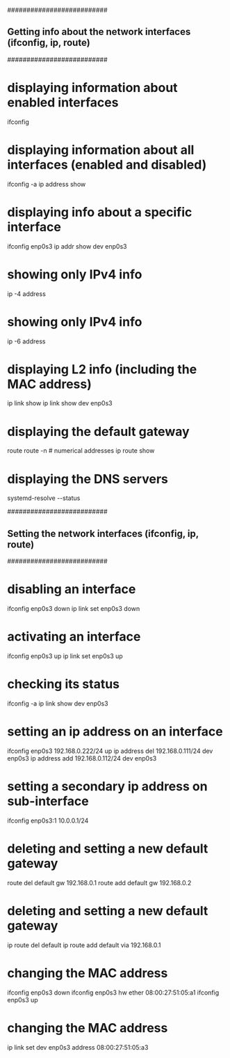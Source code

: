 ##########################

## Getting info about the network interfaces (ifconfig, ip, route)

##########################

# displaying information about enabled interfaces

ifconfig

# displaying information about all interfaces (enabled and disabled)

ifconfig -a
ip address show

# displaying info about a specific interface

ifconfig enp0s3
ip addr show dev enp0s3

# showing only IPv4 info

ip -4 address

# showing only IPv4 info

ip -6 address

# displaying L2 info (including the MAC address)

ip link show
ip link show dev enp0s3

# displaying the default gateway

route
route -n # numerical addresses
ip route show

# displaying the DNS servers

systemd-resolve --status

##########################

## Setting the network interfaces (ifconfig, ip, route)

##########################

# disabling an interface

ifconfig enp0s3 down
ip link set enp0s3 down

# activating an interface

ifconfig enp0s3 up
ip link set enp0s3 up

# checking its status

ifconfig -a
ip link show dev enp0s3

# setting an ip address on an interface

ifconfig enp0s3 192.168.0.222/24 up
ip address del 192.168.0.111/24 dev enp0s3
ip address add 192.168.0.112/24 dev enp0s3

# setting a secondary ip address on sub-interface

ifconfig enp0s3:1 10.0.0.1/24

# deleting and setting a new default gateway

route del default gw 192.168.0.1
route add default gw 192.168.0.2

# deleting and setting a new default gateway

ip route del default
ip route add default via 192.168.0.1

# changing the MAC address

ifconfig enp0s3 down
ifconfig enp0s3 hw ether 08:00:27:51:05:a1
ifconfig enp0s3 up

# changing the MAC address

ip link set dev enp0s3 address 08:00:27:51:05:a3
